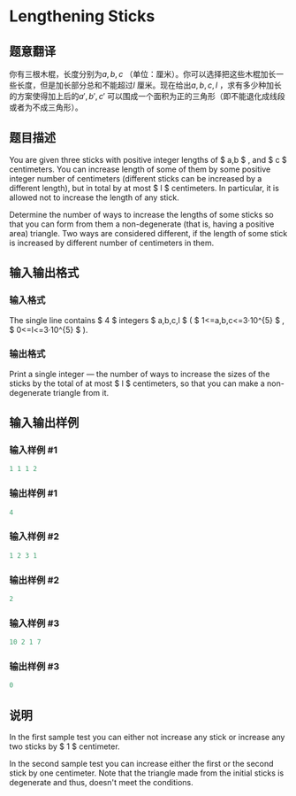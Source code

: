# Lengthening Sticks

## 题意翻译

你有三根木棍，长度分别为$a,b,c$ （单位：厘米）。你可以选择把这些木棍加长一些长度，但是加长部分总和不能超过$l$ 厘米。现在给出$a,b,c,l$ ，求有多少种加长的方案使得加上后的$a',b',c'$ 可以围成一个面积为正的三角形（即不能退化成线段或者为不成三角形）。

## 题目描述

You are given three sticks with positive integer lengths of $ a,b $ , and $ c $ centimeters. You can increase length of some of them by some positive integer number of centimeters (different sticks can be increased by a different length), but in total by at most $ l $ centimeters. In particular, it is allowed not to increase the length of any stick.

Determine the number of ways to increase the lengths of some sticks so that you can form from them a non-degenerate (that is, having a positive area) triangle. Two ways are considered different, if the length of some stick is increased by different number of centimeters in them.

## 输入输出格式

### 输入格式

The single line contains $ 4 $ integers $ a,b,c,l $ ( $ 1<=a,b,c<=3·10^{5} $ , $ 0<=l<=3·10^{5} $ ).

### 输出格式

Print a single integer — the number of ways to increase the sizes of the sticks by the total of at most $ l $ centimeters, so that you can make a non-degenerate triangle from it.

## 输入输出样例

### 输入样例 #1

```cpp
1 1 1 2

```
### 输出样例 #1

```cpp
4

```
### 输入样例 #2

```cpp
1 2 3 1

```
### 输出样例 #2

```cpp
2

```
### 输入样例 #3

```cpp
10 2 1 7

```
### 输出样例 #3

```cpp
0

```
## 说明

In the first sample test you can either not increase any stick or increase any two sticks by $ 1 $ centimeter.

In the second sample test you can increase either the first or the second stick by one centimeter. Note that the triangle made from the initial sticks is degenerate and thus, doesn't meet the conditions.

